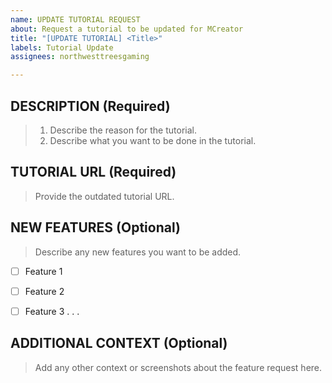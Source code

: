 ```yaml
---
name: UPDATE TUTORIAL REQUEST
about: Request a tutorial to be updated for MCreator
title: "[UPDATE TUTORIAL] <Title>"
labels: Tutorial Update
assignees: northwesttreesgaming

---
```


## DESCRIPTION (Required)
>1.  Describe the reason for the tutorial.
>1.  Describe what you want to be done in the tutorial.


## TUTORIAL URL (Required)
> Provide the outdated tutorial URL.


## NEW FEATURES (Optional)
> Describe any new features you want to be added.

* [ ] Feature 1
* [ ] Feature 2
* [ ] Feature 3 . . .


## ADDITIONAL CONTEXT (Optional)
> Add any other context or screenshots about the feature request here.
